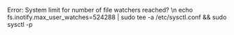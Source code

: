 Error: System limit for number of file watchers reached? \n
echo fs.inotify.max_user_watches=524288 | sudo tee -a /etc/sysctl.conf && sudo sysctl -p

